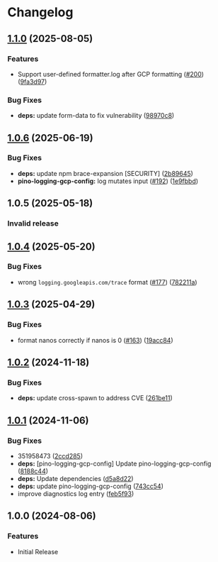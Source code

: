 # Changelog
<!-- markdownlint-disable -->

## [1.1.0](https://github.com/GoogleCloudPlatform/cloud-solutions/compare/pino-logging-gcp-config-v1.0.6...pino-logging-gcp-config-v1.1.0) (2025-08-05)


### Features

* Support user-defined formatter.log after GCP formatting ([#200](https://github.com/GoogleCloudPlatform/cloud-solutions/issues/200)) ([9fa3d97](https://github.com/GoogleCloudPlatform/cloud-solutions/commit/9fa3d97b5823be0df4ba74703427fb417adb95d9))


### Bug Fixes

* **deps:** update form-data to fix vulnerability ([98970c8](https://github.com/GoogleCloudPlatform/cloud-solutions/commit/98970c86b20cce5cf54aba02ced71e4042d21ec2))

## [1.0.6](https://github.com/GoogleCloudPlatform/cloud-solutions/compare/pino-logging-gcp-config-v1.0.4...pino-logging-gcp-config-v1.0.6) (2025-06-19)


### Bug Fixes

* **deps:** update npm brace-expansion [SECURITY] ([2b89645](https://github.com/GoogleCloudPlatform/cloud-solutions/commit/2b89645aee6532234218950dfbcd8e8340b4b6df))
* **pino-logging-gcp-config:** log mutates input ([#192](https://github.com/GoogleCloudPlatform/cloud-solutions/issues/192)) ([1e9fbbd](https://github.com/GoogleCloudPlatform/cloud-solutions/commit/1e9fbbdb461a92339d8a5649c613e9e07972cb07))

## 1.0.5 (2025-05-18)

### Invalid release

## [1.0.4](https://github.com/GoogleCloudPlatform/cloud-solutions/compare/pino-logging-gcp-config-v1.0.3...pino-logging-gcp-config-v1.0.4) (2025-05-20)


### Bug Fixes

* wrong `logging.googleapis.com/trace` format ([#177](https://github.com/GoogleCloudPlatform/cloud-solutions/issues/177)) ([782211a](https://github.com/GoogleCloudPlatform/cloud-solutions/commit/782211a58e22447cf61be8edf789d2cad0471649))

## [1.0.3](https://github.com/GoogleCloudPlatform/cloud-solutions/compare/pino-logging-gcp-config-v1.0.2...pino-logging-gcp-config-v1.0.3) (2025-04-29)


### Bug Fixes

* format nanos correctly if nanos is 0 ([#163](https://github.com/GoogleCloudPlatform/cloud-solutions/issues/163)) ([19acc84](https://github.com/GoogleCloudPlatform/cloud-solutions/commit/19acc8438b5f433ab3b8b82bec6741d1920a23f6))

## [1.0.2](https://github.com/GoogleCloudPlatform/cloud-solutions/compare/pino-logging-gcp-config-v1.0.1...pino-logging-gcp-config-v1.0.2) (2024-11-18)


### Bug Fixes

* **deps:** update cross-spawn to address CVE ([261be11](https://github.com/GoogleCloudPlatform/cloud-solutions/commit/261be1157445d188e5eb48ae30b0196bde180757))

## [1.0.1](https://github.com/GoogleCloudPlatform/cloud-solutions/compare/pino-logging-gcp-config-v1.0.0...pino-logging-gcp-config-v1.0.1) (2024-11-06)


### Bug Fixes

* 351958473 ([2ccd285](https://github.com/GoogleCloudPlatform/cloud-solutions/commit/2ccd2858e6fef6da828a705d264eb6e81d3bd4ef))
* **deps:** [pino-logging-gcp-config] Update pino-logging-gcp-config ([8188c44](https://github.com/GoogleCloudPlatform/cloud-solutions/commit/8188c44966c14217100ecf1a905dd6f8b08d6bfd))
* **deps:** Update dependencies ([d5a8d22](https://github.com/GoogleCloudPlatform/cloud-solutions/commit/d5a8d22769796e90d67ddcc0477c206d12abcbf7))
* **deps:** update pino-logging-gcp-config ([743cc54](https://github.com/GoogleCloudPlatform/cloud-solutions/commit/743cc54f76e5991be846be3cabb56b5b43365855))
* improve diagnostics log entry ([feb5f93](https://github.com/GoogleCloudPlatform/cloud-solutions/commit/feb5f9399dc31868cf57d812fbbe845849fa7240))

## 1.0.0 (2024-08-06)


### Features

* Initial Release

<!-- markdownlint-enable -->

